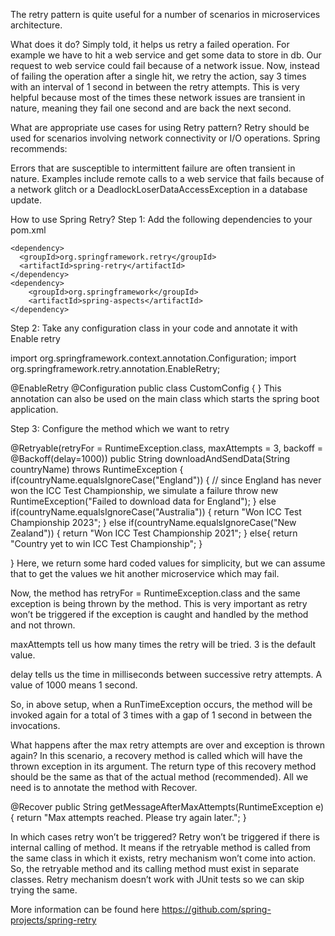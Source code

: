 The retry pattern is quite useful for a number of scenarios in microservices architecture.

What does it do?
Simply told, it helps us retry a failed operation. For example we have to hit a web service and get some data to store in db. Our request to web service could fail because of a network issue. Now, instead of failing the operation after a single hit, we retry the action, say 3 times with an interval of 1 second in between the retry attempts. This is very helpful because most of the times these network issues are transient in nature, meaning they fail one second and are back the next second.

What are appropriate use cases for using Retry pattern?
Retry should be used for scenarios involving network connectivity or I/O operations. Spring recommends:

Errors that are susceptible to intermittent failure are often transient in nature. Examples include remote calls to a web service that fails because of a network glitch or a DeadlockLoserDataAccessException in a database update.

How to use Spring Retry?
Step 1: Add the following dependencies to your pom.xml

    <dependency>
      <groupId>org.springframework.retry</groupId>
      <artifactId>spring-retry</artifactId>
    </dependency>
    <dependency>
        <groupId>org.springframework</groupId>
        <artifactId>spring-aspects</artifactId>
    </dependency>
Step 2: Take any configuration class in your code and annotate it with Enable retry

import org.springframework.context.annotation.Configuration;
import org.springframework.retry.annotation.EnableRetry;

@EnableRetry
@Configuration
public class CustomConfig {
}
This annotation can also be used on the main class which starts the spring boot application.

Step 3: Configure the method which we want to retry

@Retryable(retryFor = RuntimeException.class, maxAttempts = 3, backoff = @Backoff(delay=1000))
public String downloadAndSendData(String countryName) throws RuntimeException {
    if(countryName.equalsIgnoreCase("England")) {
        // since England has never won the ICC Test Championship, we simulate a failure
        throw new RuntimeException("Failed to download data for England");
    } else if(countryName.equalsIgnoreCase("Australia")) {
        return "Won ICC Test Championship 2023";
    } else if(countryName.equalsIgnoreCase("New Zealand")) {
        return "Won ICC Test Championship 2021";
    } else{
        return "Country yet to win ICC Test Championship";
    }

}
Here, we return some hard coded values for simplicity, but we can assume that to get the values we hit another microservice which may fail.

Now, the method has retryFor = RuntimeException.class and the same exception is being thrown by the method. This is very important as retry won’t be triggered if the exception is caught and handled by the method and not thrown.

maxAttempts tell us how many times the retry will be tried. 3 is the default value.

delay tells us the time in milliseconds between successive retry attempts. A value of 1000 means 1 second.

So, in above setup, when a RunTimeException occurs, the method will be invoked again for a total of 3 times with a gap of 1 second in between the invocations.

What happens after the max retry attempts are over and exception is thrown again?
In this scenario, a recovery method is called which will have the thrown exception in its argument. The return type of this recovery method should be the same as that of the actual method (recommended). All we need is to annotate the method with Recover.

@Recover
public String getMessageAfterMaxAttempts(RuntimeException e) {
    return "Max attempts reached. Please try again later.";
}

In which cases retry won’t be triggered?
Retry won’t be triggered if there is internal calling of method. It means if the retryable method is called from the same class in which it exists, retry mechanism won’t come into action. So, the retryable method and its calling method must exist in separate classes.
Retry mechanism doesn’t work with JUnit tests so we can skip trying the same.

More information can be found here https://github.com/spring-projects/spring-retry
